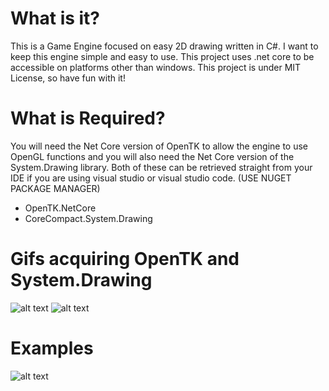 # What is it?
This is a Game Engine focused on easy 2D drawing written in C#. I want to keep this engine
simple and easy to use. This project uses .net core to be accessible on platforms other than
windows. This project is under MIT License, so have fun with it!

# What is Required?
You will need the Net Core version of OpenTK to allow the engine to use OpenGL functions and
you will also need the Net Core version of the System.Drawing library. Both of these can be retrieved straight
from your IDE if you are using visual studio or visual studio code. (USE NUGET PACKAGE MANAGER)

- OpenTK.NetCore
- CoreCompact.System.Drawing

# Gifs acquiring OpenTK and System.Drawing
![alt text](https://i.imgur.com/RtYa9AR.gif)
![alt text](https://i.imgur.com/rRDdgQi.gif)

# Examples
![alt text](https://i.imgur.com/OPpvQep.gif)
